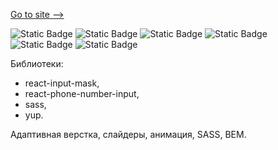 [Go to site -->](https://web-studio.vercel.app/)

![Static Badge](https://img.shields.io/badge/next.js-react) ![Static Badge](https://img.shields.io/badge/scss-css) ![Static Badge](https://img.shields.io/badge/BEM-scss)
 ![Static Badge](https://img.shields.io/badge/responsive-html) ![Static Badge](https://img.shields.io/badge/animation-scss) ![Static Badge](https://img.shields.io/badge/sliders-scss)





Библиотеки:
- react-input-mask,
- react-phone-number-input,
- sass,
- yup.
  
Адаптивная верстка, слайдеры, анимация, SASS, BEM. 
